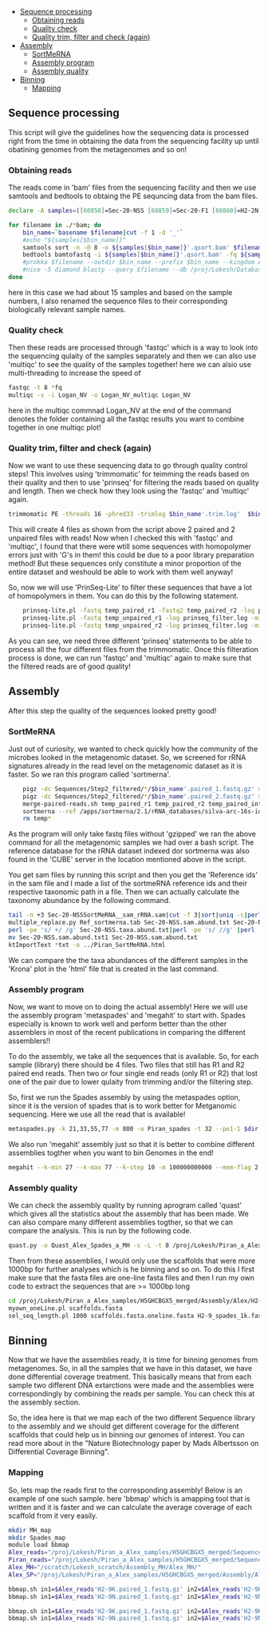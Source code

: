 -   [Sequence processing](#sequence-processing)
    -   [Obtaining reads](#obtaining-reads)
    -   [Quality check](#quality-check)
    -   [Quality trim, filter and check (again)](#quality-trim-filter-and-check-again)
-   [Assembly](#assembly)
    -   [SortMeRNA](#sortmerna)
    -   [Assembly program](#assembly-program)
    -   [Assembly quality](#assembly-quality)
-   [Binning](#binning)
    -   [Mapping](#mapping)

Sequence processing
-------------------

This script will give the guidelines how the sequencing data is processed right from the time in obtaining the data from the sequencing facility up until obatining genomes from the metagenomes and so on!

### Obtaining reads

The reads come in 'bam' files from the sequencing facility and then we use samtools and bedtools to obtaing the PE sequncing data from the bam files.

``` bash
declare -A samples=([60858]=Sec-20-NSS [60859]=Sec-20-F1 [60860]=H2-2N [60861]=H2-9N [60862]=H2-17N [60863]=H2-2K [60864]=H2-9K [60865]=H2-17K [60866]=BF3-8N [60867]=BF3-8L [60868]=NV-NP [60870]=H2-2N-Enz [60871]=H2-2K-Enz [60872]=BF3-8N-Enz [60873]=BF3-8L-Enz)

for filename in ./*bam; do
    bin_name=`basename $filename|cut -f 1 -d '_'`
    #echo "${samples[$bin_name]}"
    samtools sort -n -@ 8 -o ${samples[$bin_name]}'.qsort.bam' $filename
    bedtools bamtofastq -i ${samples[$bin_name]}'.qsort.bam' -fq ${samples[$bin_name]}'.R1.fq' -fq2 ${samples[$bin_name]}'.R2.fq'
    #prokka $filename --outdir $bin_name --prefix $bin_name --kingdom Archaea --cpus 16 --fast --rnammer
    #nice -5 diamond blastp --query $filename --db /proj/Lokesh/Databases/arCOGs/arCOG_proteins --daa $bin_name'.arCOG.daa' --threads 10
done
```

here in this case we had about 15 samples and based on the sample numbers, I also renamed the sequence files to their corresponding biologically relevant sample names.

### Quality check

Then these reads are processed through 'fastqc' which is a way to look into the sequencing qulaity of the samples separately and then we can also use 'multiqc' to see the quality of the samples together! here we can alsio use multi-threading to increase the speed of

``` bash
fastqc -t 8 *fq
multiqc -s -i Logan_NV -o Logan_NV_multiqc Logan_NV
```

here in the multiqc commnad Logan\_NV at the end of the command denotes the folder containing all the fastqc results you want to combine together in one multiqc plot!

### Quality trim, filter and check (again)

Now we want to use these sequencing data to go through quality control steps! This involves using 'trimmomatic' for teimming the reads based on their quality and then to use 'prinseq' for filtering the reads based on quality and length. Then we check how they look using the 'fastqc' and 'multiqc' again.

``` bash
trimmomatic PE -threads 16 -phred33 -trimlog $bin_name'.trim.log'  $bin_name'.R1.fq.gz' $bin_name'.R2.fq.gz' $bin_name'.paired.R1.fq.gz' $bin_name'.unpaired.R1.fq.gz' $bin_name'.paired.R2.fq.gz' $bin_name'.unpaired.R2.fq.gz' ILLUMINACLIP:/apps/trimmomatic/0.36/adapters/TruSeq3-PE-2.fa:2:30:10 SLIDINGWINDOW:5:20 LEADING:5 TRAILING:5 MINLEN:50 HEADCROP:6
```

This will create 4 files as shown from the script above 2 paired and 2 unpaired files with reads! Now when I checked this with 'fastqc' and 'multiqc', I found that there were wtill some sequences with homopolymer errors just with 'G's in them! this could be due to a poor library preparation method! But these sequences only constitute a minor proportion of the entire dataset and weshould be able to work with them well anyway!

So, now we will use 'PrinSeq-Lite' to filter these sequences that have a lot of homopolymers in them. You can do this by the following statement.

``` bash
    prinseq-lite.pl -fastq temp_paired_r1 -fastq2 temp_paired_r2 -log prinseq_filter.log -min_len 50 -custom_params "A 80%;T 80%;G 80%;C 80%;G 15;C 15" -out_good $bin_name'.paired' -out_bad null
    prinseq-lite.pl -fastq temp_unpaired_r1 -log prinseq_filter.log -min_len 50 -custom_params "A 80%;T 80%;G 80%;C 80%;G 15;C 15" -out_good $bin_name'.unpaired.R1' -out_bad null
    prinseq-lite.pl -fastq temp_unpaired_r2 -log prinseq_filter.log -min_len 50 -custom_params "A 80%;T 80%;G 80%;C 80%;G 15;C 15" -out_good $bin_name'.unpaired.R2' -out_bad null
```

As you can see, we need three different 'prinseq' statements to be able to process all the four different files from the trimmomatic. Once this filteration process is done, we can run 'fastqc' and 'multiqc' again to make sure that the filtered reads are of good quality!

Assembly
--------

After this step the quality of the sequences looked pretty good!

### SortMeRNA

Just out of curiosity, we wanted to check quickly how the community of the microbes looked in the metagenomic dataset. So, we screened for rRNA signatures already in the read level on the metagenomic dataset as it is faster. So we ran this program called 'sortmerna'.

``` bash
    pigz -dc Sequences/Step2_filtered/*/$bin_name'.paired_1.fastq.gz' > temp_paired_r1
    pigz -dc Sequences/Step2_filtered/*/$bin_name'.paired_2.fastq.gz' > temp_paired_r2
    merge-paired-reads.sh temp_paired_r1 temp_paired_r2 temp_paired_int
    sortmerna --ref /apps/sortmerna/2.1/rRNA_databases/silva-arc-16s-id95.fasta,/apps/sortmerna/2.1/index/silva-arc-16s-db:/apps/sortmerna/2.1/rRNA_databases/silva-arc-23s-id98.fasta,/apps/sortmerna/2.1/index/silva-arc-23s-db:/apps/sortmerna/2.1/rRNA_databases/silva-bac-16s-id90.fasta,/apps/sortmerna/2.1/index/silva-bac-16s-db:/apps/sortmerna/2.1/rRNA_databases/silva-bac-23s-id98.fasta,/apps/sortmerna/2.1/index/silva-bac-23s-db  --reads temp_paired_int --sam --num_alignments 1 --fastx --aligned SortmeRNA_files/$bin_name'SortMeRNA__sam_rRNA' -a 16 --log 
    rm temp*
```

As the program will only take fastq files without 'gzipped' we ran the above command for all the metagenomic samples we had over a bash script. The reference database for the rRNA dataset indexed dor sortmerna was also found in the 'CUBE' server in the location mentioned above in the script.

You get sam files by running this script and then you get the 'Reference ids' in the sam file and I made a list of the sortmeRNA reference ids and their respective taxonomic path in a file. Then we can actually calculate the taxonomy abundance by the following command.

``` bash
tail -n +3 Sec-20-NSSSortMeRNA__sam_rRNA.sam|cut -f 3|sort|uniq -c|perl -pe 's/;/\t/g' > Sec-20-NSS.sam.abund.txt
multiple_replace.py Ref_sortmerna.tab Sec-20-NSS.sam.abund.txt Sec-20-NSS.sam.taxa.abund.txt
perl -pe 's/ +/ /g' Sec-20-NSS.taxa.abund.txt|perl -pe 's/ //g' |perl -pe 's/ /\t/g'|perl -pe 's/;/\t/g' > Sec-20-NSS.sam.abund.txt1
mv Sec-20-NSS.sam.abund.txt1 Sec-20-NSS.sam.abund.txt
ktImportText *txt -o ../Piran_SortMeRNA.html
```

We can compare the the taxa abundances of the different samples in the 'Krona' plot in the 'html' file that is created in the last command.

### Assembly program

Now, we want to move on to doing the actual assembly! Here we will use the assembly program 'metaspades' and 'megahit' to start with. Spades especially is known to work well and perform better than the other assemblers in most of the recent publications in comparing the different assemblers!!

To do the assembly, we take all the sequences that is available. So, for each sample (library) there should be 4 files. Two files that still has R1 and R2 paired end reads. Then two or four single end reads (only R1 or R2) that lost one of the pair due to lower qulaity from trimming and/or the filtering step.

So, first we run the Spades assembly by using the metaspades option, since it is the version of spades that is to work better for Metganomic sequencing. Here we use all the read that is available!

``` bash
metaspades.py -k 21,33,55,77 -m 800 -o Piran_spades -t 32 --pe1-1 $dir'Sec-20-F1.paired_1.fastq.gz' --pe1-1 $dir'Sec-20-NSS.paired_1.fastq.gz' --pe1-2 $dir'Sec-20-F1.paired_2.fastq.gz' --pe1-2 $dir'Sec-20-NSS.paired_2.fastq.gz' --pe1-s $dir'Sec-20-F1.SE_1.fastq.gz' --pe1-s $dir'Sec-20-F1.SE_2.fastq.gz' --pe1-s $dir'Sec-20-NSS.SE_1.fastq.gz' --pe1-s $dir'Sec-20-NSS.SE_2.fastq.gz'
```

We also run 'megahit' assembly just so that it is better to combine different assemblies togther when you want to bin Genomes in the end!

``` bash
megahit --k-min 27 --k-max 77 --k-step 10 -m 100000000000 --mem-flag 2 -t 16 -o BF3_MegaH_out --out-prefix BF3_asm_MH -1 $dir'BF3-8L.paired_1.fastq.gz' -1 $dir'BF3-8N.paired_1.fastq.gz' -2 $dir'BF3-8L.paired_2.fastq.gz' -2 $dir'BF3-8N.paired_2.fastq.gz' -r $dir'BF3-8L.SE_1.fastq.gz' -r $dir'BF3-8L.SE_2.fastq.gz' -r $dir'BF3-8N.SE_1.fastq.gz' -r $dir'BF3-8N.SE_2.fastq.gz'
```

### Assembly quality

We can check the assembly quality by running aprogram called 'quast' which gives all the statistics about the assembly that has been made. We can also compare many different assemblies togther, so that we can compare the analysis. This is run by the following code.

``` bash
quast.py -o Quast_Alex_Spades_a_MH -s -L -t 8 /proj/Lokesh/Piran_a_Alex_samples/H5GHCBGX5_merged/Assembly/Alex/*/scaffolds.fasta /scratch/Lokesh_scratch/Assembly_MH/Alex_MH/*/*fa
```

Then from these assemblies, I would only use the scaffolds that were more 1000bp for further analyses which is he binning and so on. To do this I first make sure that the fasta files are one-line fasta files and then I run my own code to extract the sequences that are &gt;= 1000bp long

``` bash
cd /proj/Lokesh/Piran_a_Alex_samples/H5GHCBGX5_merged/Assembly/Alex/H2-2_spades
myown_oneLine.pl scaffolds.fasta
sel_seq_length.pl 1000 scaffolds.fasta.oneline.fasta H2-9_spades_1k.fasta
```

Binning
-------

Now that we have the assemblies ready, it is time for binning genomes from metagenomes. So, in all the samples that we have in this dataset, we have done differential coverage treatment. This basically means that from each sample two different DNA extarctions were made and the assemblies were correspondingly by combining the reads per sample. You can check this at the assembly section.

So, the idea here is that we map each of the two different Sequence library to the assembly and we should get different coverage for the different scaffolds that could help us in binning our genomes of interest. You can read more about in the "Nature Biotechnology paper by Mads Albertsson on Differential Coverage Binning".

### Mapping

So, lets map the reads first to the corresponding assembly! Below is an example of one such sample. here 'bbmap' which is amapping tool that is written and it is faster and we can calculate the average coverage of each scaffold from it very easily.

``` bash
mkdir MH_map
mkdir Spades_map
module load bbmap
Alex_reads="/proj/Lokesh/Piran_a_Alex_samples/H5GHCBGX5_merged/Sequences/Step2_filtered/Alex_samples/"
Piran_reads="/proj/Lokesh/Piran_a_Alex_samples/H5GHCBGX5_merged/Sequences/Step2_filtered/Piran_samples/"
Alex_MH="/scratch/Lokesh_scratch/Assembly_MH/Alex_MH/"
Alex_SP="/proj/Lokesh/Piran_a_Alex_samples/H5GHCBGX5_merged/Assembly/Alex/"

bbmap.sh in1=$Alex_reads'H2-9K.paired_1.fastq.gz' in2=$Alex_reads'H2-9K.paired_2.fastq.gz' ref=$Alex_MH'H2-9_MegaH_out/H2-9_MH_1k.fasta' out=MH_map/H2-9K_MH.mapped.bam t=16 idfilter=90
bbmap.sh in1=$Alex_reads'H2-9N.paired_1.fastq.gz' in2=$Alex_reads'H2-9N.paired_2.fastq.gz' out=MH_map/H2-9N_MH.mapped.bam t=16 idfilter=90

bbmap.sh in1=$Alex_reads'H2-9K.paired_1.fastq.gz' in2=$Alex_reads'H2-9K.paired_2.fastq.gz' ref=$Alex_SP'H2-9_spades/H2-9_spades_1k.fasta' out=Spades_map/H2-9K_Spades.mapped.bam t=16 idfilter=90
bbmap.sh in1=$Alex_reads'H2-9N.paired_1.fastq.gz' in2=$Alex_reads'H2-9N.paired_2.fastq.gz' out=Spades_map/H2-9N_spades.mapped.bam t=16 idfilter=90
```
